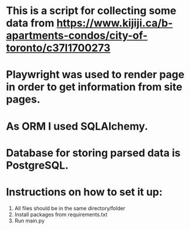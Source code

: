 # This is a script for collecting some data from https://www.kijiji.ca/b-apartments-condos/city-of-toronto/c37l1700273

# Playwright was used to render page in order to get information from site pages. 

# As ORM I used SQLAlchemy.

# Database for storing parsed data is PostgreSQL.

# Instructions on how to set it up:
  1. All files should be in the same directory/folder
  2. Install packages from requirements.txt
  3. Run main.py
